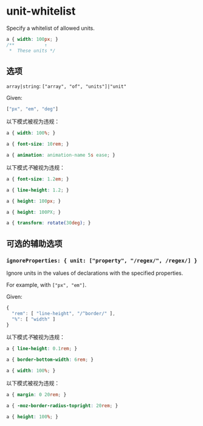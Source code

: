# unit-whitelist

Specify a whitelist of allowed units.

```css
a { width: 100px; }
/**           ↑
 *  These units */
```

## 选项

`array|string`: `["array", "of", "units"]|"unit"`

Given:

```js
["px", "em", "deg"]
```

以下模式被视为违规：

```css
a { width: 100%; }
```

```css
a { font-size: 10rem; }
```

```css
a { animation: animation-name 5s ease; }
```

以下模式*不*被视为违规：

```css
a { font-size: 1.2em; }
```

```css
a { line-height: 1.2; }
```

```css
a { height: 100px; }
```

```css
a { height: 100PX; }
```

```css
a { transform: rotate(30deg); }
```

## 可选的辅助选项

### `ignoreProperties: { unit: ["property", "/regex/", /regex/] }`

Ignore units in the values of declarations with the specified properties.

For example, with `["px", "em"]`.

Given:

```js
{
  "rem": [ "line-height", "/^border/" ],
  "%": [ "width" ]
}
```

以下模式*不*被视为违规：

```css
a { line-height: 0.1rem; }
```

```css
a { border-bottom-width: 6rem; }
```

```css
a { width: 100%; }
```

以下模式被视为违规：

```css
a { margin: 0 20rem; }
```

```css
a { -moz-border-radius-topright: 20rem; }
```

```css
a { height: 100%; }
```
